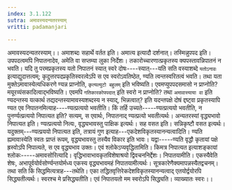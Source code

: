 ```yaml
---
index: 3.1.122
sutra: अमावस्यदन्यतरस्याम्
vritti: padamanjari

---
```

अमावस्यदन्यतरस्याम्।। अमाशब्दः सहार्थे वर्तत इति। अमात्य इत्यादौ दर्शनात्। तस्मिन्नुपपद इति। उपपदत्वमपि निपातनादेव, अमेति वा सप्तम्या लुका निर्देशः। तकारोच्चारणात्प्रकृतस्य क्यपस्तावन्निपातनं न भवति। यदि तु परमप्रकृतस्य यतो निपातनं स्यात् स्वरे दोषः----स्यात्---यति सति वस्याशब्दे `यतोऽनावः` इत्याद्युदात्तत्वम्; कृदुत्तरपदप्रकृतिस्वरत्वेऽपि स एव स्वरोऽवतिष्ठेत, ण्यति त्वन्तस्वरितत्वं भवति। तथा यता मुक्तेऽमावास्येत्यधिकरणे ण्यन्न प्राप्नोति, `कृत्यल्युटो बहुलम्` इति भविष्यति। एवमप्युपपदसमासो न प्राप्नोति? मयूरव्यंसकादित्वाद्भविष्यति। एवमपि `गतिकारकोपपदात्` इति स्वरो न प्राप्नोति? तथा `अमावास्याया वा` इति ण्यदन्तस्य यत्कार्थ तद्यदन्तस्यामावस्यशब्दस्य न स्याद्, भिन्नत्वात्? इति यदन्तपक्षे दोषं द्दष्ट्वा प्रकृतस्यापि ण्यत एव निपातनमित्याह----ण्यत्प्रत्ययो भवतीति। किं तर्हि उच्यते-----ण्यत्प्रत्ययो भवतीति, न पुनर्ण्यत्प्रत्ययो निपात्यत इति? सत्यम्, स एवार्थः, निपातनाद् ण्यत्प्रत्यो भवतीत्यर्थः। अन्यतरस्यां वृद्ध्यभावो निपात्यत इति। ण्यत्प्रत्ययो नित्यः, वृद्ध्यभावस्तु पाक्षिक इत्यर्थः। सह वसत इति। सन्निकृष्टौ वसत इत्यर्थः। यदुक्तम्---ण्यत्प्रययो निपात्यत इति, तत्रायं गुण इत्याह---एकदेशविकृतस्यानन्यत्वादिति। ण्यति ह्यमावास्येति स्वतः प्राप्तं रूपम्, वृद्ध्यभावस्तु तस्यैव विकार इति भावः। यद्वा-----ण्यति वृद्धौ कृतायां पक्षे ह्रस्वोऽपि निपात्यते, स एव वृद्ध्यभाव उक्तः। एवं श्लोकेऽप्यवृद्धितामिति।
किमत्र निपात्यत इत्याशङ्कायां श्लोकः-----अमावसोरित्यादि। वृद्धिभावाभावकृतविशेषाश्रयो द्विवचननिर्द्देशः। निपातयामीति। एकस्यैवेति शेषः, अभापूर्वयोर्वसोर्ण्यन्तयोर्मध्य एकस्य वृद्ध्यभावमहं निपातयामीत्यर्थः। सूत्रकारेणैक्यमापन्नस्यैतद्वचनम्। तथा सति किं सिद्धमित्यत्राह---तथेति। एका तद्धितवृत्तिरेकदेशविकृतस्यानन्यत्वाद् एतयोर्द्वयोरपि सिद्ध्यतीत्यर्थः। स्वरश्च मे प्रसिद्ध्यतीति। एवं निपातयतो मम स्वरोऽपि सिद्ध्यति। व्याख्यातः स्वरः।।
